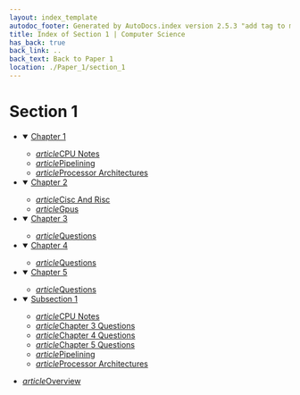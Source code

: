 ```yaml
---
layout: index_template
autodoc_footer: Generated by AutoDocs.index version 2.5.3 "add tag to make &lt;base&gt; work" ⓒ Starwort, 2020
title: Index of Section 1 | Computer Science
has_back: true
back_link: ..
back_text: Back to Paper 1
location: ./Paper_1/section_1
---
```


# **Section 1**

- <details open><summary><a href='./chapter_1'>Chapter 1</a></summary>

  - <a href='./chapter_1/CPU_notes.html'><i title='MD file' class="material-icons">article</i>CPU Notes</a>
  - <a href='./chapter_1/pipelining.html'><i title='MD file' class="material-icons">article</i>Pipelining</a>
  - <a href='./chapter_1/processor_architectures.html'><i title='MD file' class="material-icons">article</i>Processor Architectures</a>

  </details>
- <details open><summary><a href='./chapter_2'>Chapter 2</a></summary>

  - <a href='./chapter_2/cisc_and_risc.html'><i title='MD file' class="material-icons">article</i>Cisc And Risc</a>
  - <a href='./chapter_2/gpus.html'><i title='MD file' class="material-icons">article</i>Gpus</a>

  </details>
- <details open><summary><a href='./chapter_3'>Chapter 3</a></summary>

  - <a href='./chapter_3/questions.html'><i title='MD file' class="material-icons">article</i>Questions</a>

  </details>
- <details open><summary><a href='./chapter_4'>Chapter 4</a></summary>

  - <a href='./chapter_4/questions.html'><i title='MD file' class="material-icons">article</i>Questions</a>

  </details>
- <details open><summary><a href='./chapter_5'>Chapter 5</a></summary>

  - <a href='./chapter_5/questions.html'><i title='MD file' class="material-icons">article</i>Questions</a>

  </details>
- <details open><summary><a href='./subsection_1'>Subsection 1</a></summary>

  - <a href='./subsection_1/CPU_notes.html'><i title='MD file' class="material-icons">article</i>CPU Notes</a>
  - <a href='./subsection_1/chapter_3_questions.html'><i title='MD file' class="material-icons">article</i>Chapter 3 Questions</a>
  - <a href='./subsection_1/chapter_4_questions.html'><i title='MD file' class="material-icons">article</i>Chapter 4 Questions</a>
  - <a href='./subsection_1/chapter_5_questions.html'><i title='MD file' class="material-icons">article</i>Chapter 5 Questions</a>
  - <a href='./subsection_1/pipelining.html'><i title='MD file' class="material-icons">article</i>Pipelining</a>
  - <a href='./subsection_1/processor_architectures.html'><i title='MD file' class="material-icons">article</i>Processor Architectures</a>

  </details>
- <a href='./overview.html'><i title='MD file' class="material-icons">article</i>Overview</a>
